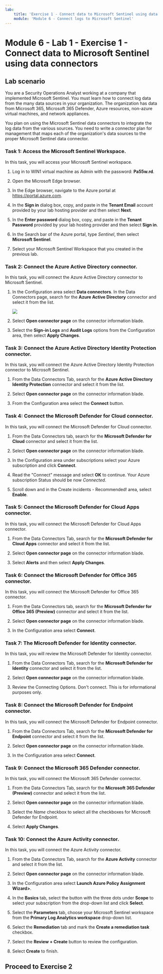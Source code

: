 ```yaml
---
lab:
    title: 'Exercise 1 - Connect data to Microsoft Sentinel using data connectors'
    module: 'Module 6 - Connect logs to Microsoft Sentinel'
---
```


# Module 6 - Lab 1 - Exercise 1 - Connect data to Microsoft Sentinel using data connectors

## Lab scenario

You are a Security Operations Analyst working at a company that implemented Microsoft Sentinel. You must learn how to connect log data from the many data sources in your organization. The organization has data from Microsoft 365, Microsoft 365 Defender, Azure resources, non-azure virtual machines, and network appliances.

You plan on using the Microsoft Sentinel data connectors to integrate the log data from the various sources. You need to write a connector plan for management that maps each of the organization's data sources to the proper Microsoft Sentinel data connector.


### Task 1: Access the Microsoft Sentinel Workspace.

In this task, you will access your Microsoft Sentinel workspace.

1. Log in to WIN1 virtual machine as Admin with the password: **Pa55w.rd**.  

2. Open the Microsoft Edge browser.

3. In the Edge browser, navigate to the Azure portal at https://portal.azure.com.

4. In the **Sign in** dialog box, copy, and paste in the **Tenant Email** account provided by your lab hosting provider and then select **Next**.

5. In the **Enter password** dialog box, copy, and paste in the **Tenant Password** provided by your lab hosting provider and then select **Sign in**.

6. In the Search bar of the Azure portal, type *Sentinel*, then select **Microsoft Sentinel**.

7. Select your Microsoft Sentinel Workspace that you created in the previous lab.


### Task 2: Connect the Azure Active Directory connector.

In this task, you will connect the Azure Active Directory connector to Microsoft Sentinel.

1. In the Configuration area select **Data connectors**.  In the Data Connectors page, search for the **Azure Active Directory** connector and select it from the list.

   ![](../Media/d1.png)

2. Select **Open connector page** on the connector information blade.

3. Select the **Sign-in Logs** and **Audit Logs** options from the Configuration area, then select **Apply Changes**.


### Task 3: Connect the Azure Active Directory Identity Protection connector.

In this task, you will connect the Azure Active Directory Identity Protection connector to Microsoft Sentinel.

1. From the Data Connectors Tab, search for the **Azure Active Directory Identity Protection** connector and select it from the list.

2. Select **Open connector page** on the connector information blade.

3. From the Configuration area select the **Connect** button.


### Task 4: Connect the Microsoft Defender for Cloud connector.

In this task, you will connect the Microsoft Defender for Cloud connector.

1. From the Data Connectors tab, search for the **Microsoft Defender for Cloud** connector and select it from the list.

2. Select **Open connector page** on the connector information blade.

3. In the Configuration area under subscriptions select your Azure subscription and click **Connect**.

4. Read the "Connect" message and select **OK** to continue. Your Azure subscription Status should be now *Connected*.

5. Scroll down and in the Create incidents - Recommended! area, select **Enable**.


### Task 5: Connect the Microsoft Defender for Cloud Apps connector.

In this task, you will connect the Microsoft Defender for Cloud Apps connector.

1. From the Data Connectors Tab, search for the **Microsoft Defender for Cloud Apps** connector and select it from the list.

2. Select **Open connector page** on the connector information blade.

3. Select **Alerts** and then select **Apply Changes**.


### Task 6: Connect the Microsoft Defender for Office 365 connector.

In this task, you will connect the Microsoft Defender for Office 365 connector.

1. From the Data Connectors tab, search for the **Microsoft Defender for Office 365 (Preview)** connector and select it from the list.

2. Select **Open connector page** on the connector information blade.

3. In the Configuration area select **Connect**.


### Task 7: The Microsoft Defender for Identity connector.

In this task, you will review the Microsoft Defender for Identity connector.

1. From the Data Connectors Tab, search for the **Microsoft Defender for Identity** connector and select it from the list.

2. Select **Open connector page** on the connector information blade.

3. Review the Connecting Options. Don't connect. This is for informational purposes only.


### Task 8: Connect the Microsoft Defender for Endpoint connector.

In this task, you will connect the Microsoft Defender for Endpoint connector.

1. From the Data Connectors Tab, search for the **Microsoft Defender for Endpoint** connector and select it from the list.

2. Select **Open connector page** on the connector information blade.

3. In the Configuration area select **Connect**.


### Task 9: Connect the Microsoft 365 Defender connector.

In this task, you will connect the Microsoft 365 Defender connector.

1. From the Data Connectors Tab, search for the **Microsoft 365 Defender (Preview)** connector and select it from the list.

2. Select **Open connector page** on the connector information blade.

3. Select the *Name* checkbox to select all the checkboxes for Microsoft Defender for Endpoint.

4. Select **Apply Changes**.


### Task 10: Connect the Azure Activity connector.

In this task, you will connect the Azure Activity connector.

1. From the Data Connectors Tab, search for the **Azure Activity** connector and select it from the list.

2. Select **Open connector page** on the connector information blade.

3. In the Configuration area select **Launch Azure Policy Assignment Wizard>**.

4. In the **Basics** tab, select the button with the three dots under **Scope** to select your subscription from the drop-down list and click **Select**.

5. Select the **Parameters** tab, choose your Microsoft Sentinel workspace from the **Primary Log Analytics workspace** drop-down list.

6. Select the **Remediation** tab and mark the **Create a remediation task** checkbox.

7. Select the **Review + Create** button to review the configuration.

8. Select **Create** to finish.

## Proceed to Exercise 2
